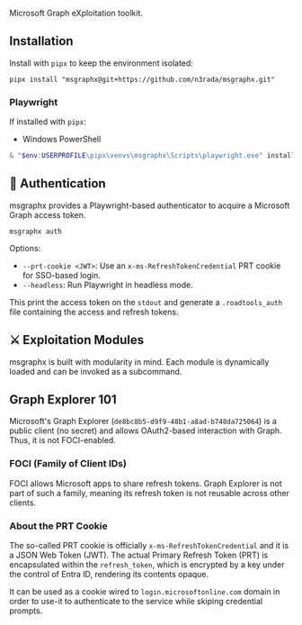 Microsoft Graph eXploitation toolkit.

## Installation

Install with `pipx` to keep the environment isolated:
```shell
pipx install "msgraphx@git+https://github.com/n3rada/msgraphx.git"
```

### Playwright
If installed with `pipx`:

- Windows PowerShell
```powershell
& "$env:USERPROFILE\pipx\venvs\msgraphx\Scripts\playwright.exe" install
```

## 🔐 Authentication

msgraphx provides a Playwright-based authenticator to acquire a Microsoft Graph access token.

```shell
msgraphx auth
```

Options:
- `--prt-cookie <JWT>`: Use an `x-ms-RefreshTokenCredential` PRT cookie for SSO-based login.
- `--headless`: Run Playwright in headless mode.

This print the access token on the `stdout` and generate a `.roadtools_auth` file containing the access and refresh tokens.

## ⚔️ Exploitation Modules

msgraphx is built with modularity in mind. Each module is dynamically loaded and can be invoked as a subcommand.


## Graph Explorer 101

Microsoft's Graph Explorer (`de8bc8b5-d9f9-48b1-a8ad-b748da725064`) is a public client (no secret) and allows OAuth2-based interaction with Graph. Thus, it is not FOCI-enabled. 

### FOCI (Family of Client IDs)

FOCI allows Microsoft apps to share refresh tokens. Graph Explorer is not part of such a family, meaning its refresh token is not reusable across other clients.


### About the PRT Cookie

The so-called PRT cookie is officially `x-ms-RefreshTokenCredential` and it is a JSON Web Token (JWT). The actual Primary Refresh Token (PRT) is encapsulated within the `refresh_token`, which is encrypted by a key under the control of Entra ID, rendering its contents opaque. 

It can be used as a cookie wired to `login.microsoftonline.com` domain in order to use-it to authenticate to the service while skiping credential prompts.
